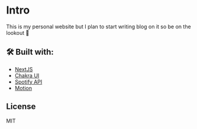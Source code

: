 # Intro

This is my personal website but I plan to start writing blog on it so be on the lookout 👀

## 🛠 Built with:

- [NextJS](https://nextjs.org)
- [Chakra UI](https://chakra-ui.com/)
- [Spotify API](https://developer.spotify.com/)
- [Motion](https://www.framer.com/)

## License

MIT

